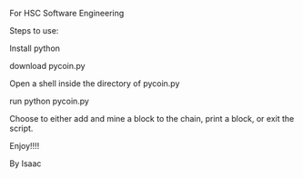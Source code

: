 For HSC Software Engineering

Steps to use:

Install python

download pycoin.py

Open a shell inside the directory of pycoin.py

run python pycoin.py

Choose to either add and mine a block to the chain, print a block, or exit the script.

Enjoy!!!!

By Isaac

